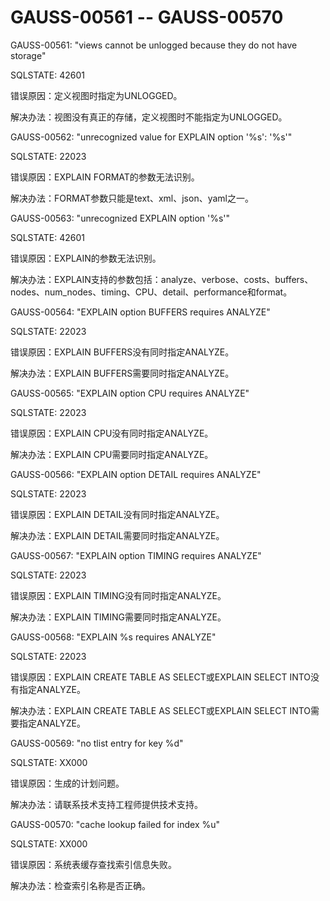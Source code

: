 # GAUSS-00561 -- GAUSS-00570

GAUSS-00561: "views cannot be unlogged because they do not have storage"

SQLSTATE: 42601

错误原因：定义视图时指定为UNLOGGED。

解决办法：视图没有真正的存储，定义视图时不能指定为UNLOGGED。

GAUSS-00562: "unrecognized value for EXPLAIN option '%s': '%s'"

SQLSTATE: 22023

错误原因：EXPLAIN FORMAT的参数无法识别。

解决办法：FORMAT参数只能是text、xml、json、yaml之一。

GAUSS-00563: "unrecognized EXPLAIN option '%s'"

SQLSTATE: 42601

错误原因：EXPLAIN的参数无法识别。

解决办法：EXPLAIN支持的参数包括：analyze、verbose、costs、buffers、nodes、num\_nodes、timing、CPU、detail、performance和format。

GAUSS-00564: "EXPLAIN option BUFFERS requires ANALYZE"

SQLSTATE: 22023

错误原因：EXPLAIN BUFFERS没有同时指定ANALYZE。

解决办法：EXPLAIN BUFFERS需要同时指定ANALYZE。

GAUSS-00565: "EXPLAIN option CPU requires ANALYZE"

SQLSTATE: 22023

错误原因：EXPLAIN CPU没有同时指定ANALYZE。

解决办法：EXPLAIN CPU需要同时指定ANALYZE。

GAUSS-00566: "EXPLAIN option DETAIL requires ANALYZE"

SQLSTATE: 22023

错误原因：EXPLAIN DETAIL没有同时指定ANALYZE。

解决办法：EXPLAIN DETAIL需要同时指定ANALYZE。

GAUSS-00567: "EXPLAIN option TIMING requires ANALYZE"

SQLSTATE: 22023

错误原因：EXPLAIN TIMING没有同时指定ANALYZE。

解决办法：EXPLAIN TIMING需要同时指定ANALYZE。

GAUSS-00568: "EXPLAIN %s requires ANALYZE"

SQLSTATE: 22023

错误原因：EXPLAIN CREATE TABLE AS SELECT或EXPLAIN SELECT INTO没有指定ANALYZE。

解决办法：EXPLAIN CREATE TABLE AS SELECT或EXPLAIN SELECT INTO需要指定ANALYZE。

GAUSS-00569: "no tlist entry for key %d"

SQLSTATE: XX000

错误原因：生成的计划问题。

解决办法：请联系技术支持工程师提供技术支持。

GAUSS-00570: "cache lookup failed for index %u"

SQLSTATE: XX000

错误原因：系统表缓存查找索引信息失败。

解决办法：检查索引名称是否正确。
